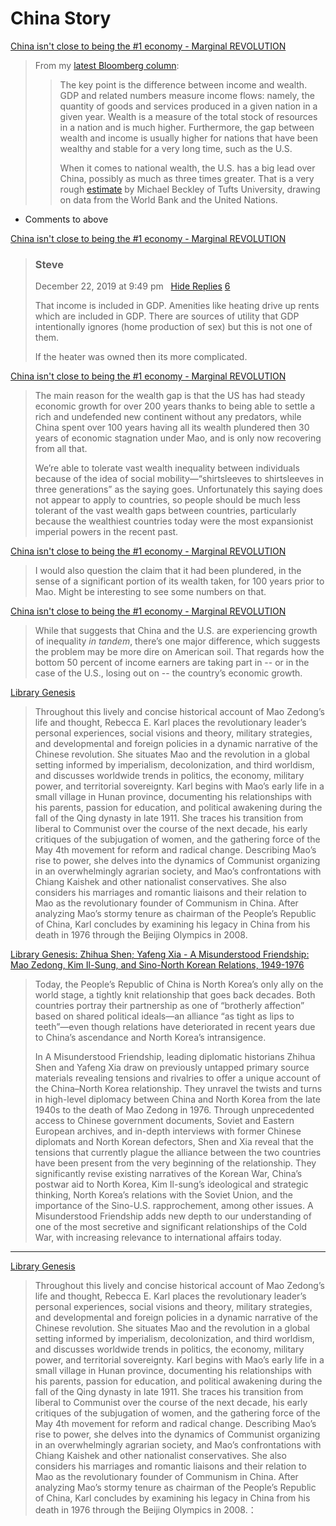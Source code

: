 # China Story

[China isn't close to being the #1 economy - Marginal REVOLUTION](https://marginalrevolution.com/marginalrevolution/2019/12/china-isnt-close-to-being-the-1-economy.html)

> From my [latest Bloomberg column](https://www.bloomberg.com/opinion/articles/2019-12-22/u-s-china-comparisons-should-look-at-wealth-not-just-gdp?utm_medium=social&utm_content=view&utm_source=twitter&cmpid%3D=socialflow-twitter-view&utm_campaign=socialflow-organic):
> 
> > The key point is the difference between income and wealth. GDP and related numbers measure income flows: namely, the quantity of goods and services produced in a given nation in a given year. Wealth is a measure of the total stock of resources in a nation and is much higher. Furthermore, the gap between wealth and income is usually higher for nations that have been wealthy and stable for a very long time, such as the U.S.
> > 
> > When it comes to national wealth, the U.S. has a big lead over China, possibly as much as three times greater. That is a very rough [estimate](https://www.aei.org/wp-content/uploads/2019/12/Chapter-6-The-Chinese-Economic-Miracle-How-Much-Is-Real%E2%80%A6-How-Much-Is-a-Mirage.pdf) by Michael Beckley of Tufts University, drawing on data from the World Bank and the United Nations.



- Comments to above

[China isn't close to being the #1 economy - Marginal REVOLUTION](https://marginalrevolution.com/marginalrevolution/2019/12/china-isnt-close-to-being-the-1-economy.html)

> ### Steve
> 
> December 22, 2019 at 9:49 pm   [Hide Replies](https://marginalrevolution.com/marginalrevolution/2019/12/china-isnt-close-to-being-the-1-economy.html#) [6](https://marginalrevolution.com/marginalrevolution/2019/12/china-isnt-close-to-being-the-1-economy.html#blog-comment-160017064 "Permalink to this comment")
> 
> That income is included in GDP. Amenities like heating drive up rents which are included in GDP. There are sources of utility that GDP intentionally ignores (home production of sex) but this is not one of them.
> 
> If the heater was owned then its more complicated.


[China isn't close to being the #1 economy - Marginal REVOLUTION](https://marginalrevolution.com/marginalrevolution/2019/12/china-isnt-close-to-being-the-1-economy.html)

> The main reason for the wealth gap is that the US has had steady economic growth for over 200 years thanks to being able to settle a rich and undefended new continent without any predators, while China spent over 100 years having all its wealth plundered then 30 years of economic stagnation under Mao, and is only now recovering from all that.
> 
> We’re able to tolerate vast wealth inequality between individuals because of the idea of social mobility—“shirtsleeves to shirtsleeves in three generations” as the saying goes. Unfortunately this saying does not appear to apply to countries, so people should be much less tolerant of the vast wealth gaps between countries, particularly because the wealthiest countries today were the most expansionist imperial powers in the recent past.


[China isn't close to being the #1 economy - Marginal REVOLUTION](https://marginalrevolution.com/marginalrevolution/2019/12/china-isnt-close-to-being-the-1-economy.html)

> I would also question the claim that it had been plundered, in the sense of a significant portion of its wealth taken, for 100 years prior to Mao. Might be interesting to see some numbers on that.








[China isn't close to being the #1 economy - Marginal REVOLUTION](https://marginalrevolution.com/marginalrevolution/2019/12/china-isnt-close-to-being-the-1-economy.html)

> While that suggests that China and the U.S. are experiencing growth of inequality *in tandem*, there’s one major difference, which suggests the problem may be more dire on American soil. That regards how the bottom 50 percent of income earners are taking part in -- or in the case of the U.S., losing out on -- the country’s economic growth.



[Library Genesis](http://93.174.95.29/_ads/5A5237080D5CC57FE7CED7D93836EC88)

> Throughout this lively and concise historical account of Mao Zedong’s life and thought, Rebecca E. Karl places the revolutionary leader’s personal experiences, social visions and theory, military strategies, and developmental and foreign policies in a dynamic narrative of the Chinese revolution. She situates Mao and the revolution in a global setting informed by imperialism, decolonization, and third worldism, and discusses worldwide trends in politics, the economy, military power, and territorial sovereignty. Karl begins with Mao’s early life in a small village in Hunan province, documenting his relationships with his parents, passion for education, and political awakening during the fall of the Qing dynasty in late 1911. She traces his transition from liberal to Communist over the course of the next decade, his early critiques of the subjugation of women, and the gathering force of the May 4th movement for reform and radical change. Describing Mao’s rise to power, she delves into the dynamics of Communist organizing in an overwhelmingly agrarian society, and Mao’s confrontations with Chiang Kaishek and other nationalist conservatives. She also considers his marriages and romantic liaisons and their relation to Mao as the revolutionary founder of Communism in China. After analyzing Mao’s stormy tenure as chairman of the People’s Republic of China, Karl concludes by examining his legacy in China from his death in 1976 through the Beijing Olympics in 2008.






[Library Genesis: Zhihua Shen; Yafeng Xia - A Misunderstood Friendship: Mao Zedong, Kim Il-Sung, and Sino-North Korean Relations, 1949-1976](http://libgen.is/book/index.php?md5=EF83A87FA0C9C28C4ED978B84F5667DA)

> Today, the People’s Republic of China is North Korea’s only ally on the world stage, a tightly knit relationship that goes back decades. Both countries portray their partnership as one of “brotherly affection” based on shared political ideals—an alliance “as tight as lips to teeth”—even though relations have deteriorated in recent years due to China’s ascendance and North Korea’s intransigence.  
>   
> In A Misunderstood Friendship, leading diplomatic historians Zhihua Shen and Yafeng Xia draw on previously untapped primary source materials revealing tensions and rivalries to offer a unique account of the China–North Korea relationship. They unravel the twists and turns in high-level diplomacy between China and North Korea from the late 1940s to the death of Mao Zedong in 1976. Through unprecedented access to Chinese government documents, Soviet and Eastern European archives, and in-depth interviews with former Chinese diplomats and North Korean defectors, Shen and Xia reveal that the tensions that currently plague the alliance between the two countries have been present from the very beginning of the relationship. They significantly revise existing narratives of the Korean War, China’s postwar aid to North Korea, Kim Il-sung’s ideological and strategic thinking, North Korea’s relations with the Soviet Union, and the importance of the Sino-U.S. rapprochement, among other issues. A Misunderstood Friendship adds new depth to our understanding of one of the most secretive and significant relationships of the Cold War, with increasing relevance to international affairs today.









---



[Library Genesis](http://93.174.95.29/_ads/5A5237080D5CC57FE7CED7D93836EC88)

> Throughout this lively and concise historical account of Mao Zedong’s life and thought, Rebecca E. Karl places the revolutionary leader’s personal experiences, social visions and theory, military strategies, and developmental and foreign policies in a dynamic narrative of the Chinese revolution. She situates Mao and the revolution in a global setting informed by imperialism, decolonization, and third worldism, and discusses worldwide trends in politics, the economy, military power, and territorial sovereignty. Karl begins with Mao’s early life in a small village in Hunan province, documenting his relationships with his parents, passion for education, and political awakening during the fall of the Qing dynasty in late 1911. She traces his transition from liberal to Communist over the course of the next decade, his early critiques of the subjugation of women, and the gathering force of the May 4th movement for reform and radical change. Describing Mao’s rise to power, she delves into the dynamics of Communist organizing in an overwhelmingly agrarian society, and Mao’s confrontations with Chiang Kaishek and other nationalist conservatives. She also considers his marriages and romantic liaisons and their relation to Mao as the revolutionary founder of Communism in China. After analyzing Mao’s stormy tenure as chairman of the People’s Republic of China, Karl concludes by examining his legacy in China from his death in 1976 through the Beijing Olympics in 2008.：
